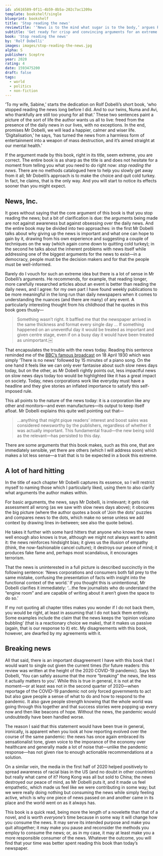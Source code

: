 ```yaml
---
id: a5616589-0f11-4b59-8b5a-202c7ac1209a
template: bookshelf/single
blueprint: bookshelf
title: 'Stop reading the news'
reviewtitle: '‘News is to the mind what sugar is to the body,’ argues Rolf Dobelli'
subtitle: 'Get ready for crisp and convincing arguments for an extreme solution to a real problem—our obsession with the news.'
book: 'Stop reading the news'
by: 'Rolf Dobelli'
images: images/stop-reading-the-news.jpg
alpha: S
publisher: Sceptre
year: 2020
rating: 4
date: 1593475200
draft: false
tags:
  - world
  - politics
  - non-fiction
---
```

‘To my wife, Sabine,’ starts the dedication on Rolf Dobelli’s short book, ‘who stopped reading the news long before I did. And to our twins, Numa and Avi, who thankfully are still too young for all that.’ These two sentences paint a picture of the sort of life the author wants us all to live: freed from the presence of the daily news in our lives, with no exceptions. In the end, promises Mr Dobelli, we will lead a happier, calmer and wiser life. ‘Digitalisation,’ he says, ‘has turned the news from a harmless form of entertainment into a weapon of mass destruction, and it’s aimed straight at our mental health.’

If the argument made by this book, right in its title, seem extreme, you are correct. The entire book is as sharp as the title is and does not hesitate for a moment from telling you what you need to do right now: *stop reading the news*. There are no methods catalogued here to help you slowly get away from it all; Mr Dobelli’s approach is to make the choice and quit cold turkey. In fact, he claims, that is the only way. And you will start to notice its effects sooner than you might expect.

## News, Inc.

It goes without saying that the core argument of this book is that you stop reading the news; but a bit of clarification is due: the arguments being made are not against awareness but against obsessing over the daily news. And the entire book may be divided into two approaches: in the first Mr Dobelli talks about why giving up the news is important and what one can hope to gain by it, drawing from his own experience and suggesting a couple of techniques on the way (which again come down to quitting cold turkey); in the second he talks about the inherent problems with news itself while addressing one of the biggest arguments for the news to exist—in a democracy, people must be the decision makers and for that the people must be well-informed.

Rarely do I vouch for such an extreme idea but there is a lot of sense in Mr Dobelli’s arguments. He recommends, for example, that reading longer, more carefully researched articles about an event is better than reading the daily news, and I agree: for my own part I have found weekly publications to be more meaningful in the long run than daily newspapers when it comes to understanding the nuances (and there are many) of any event. A particularly interesting thought from his childhood that he quotes in this book goes thusly—

> Something wasn’t right. It baffled me that the newspaper arrived in the same thickness and format every single day ... If something happened on an uneventful day it would be treated as important and given centre stage, even if on a busy day it would have been treated as unimportant.￼

That encapsulates the trouble with the news today. Reading this sentence reminded me of the [BBC’s famous broadcast](https://www.bbc.com/news/entertainment-arts-39633603) on 18 April 1930 which was simply ‘There is no news’ followed by 15 minutes of a piano song. On the one hand it feels like we can only ever fantasise about such slow news days today, but on the other, as Mr Dobelli rightly points out, less impactful news on slow news days today too would be highlighted like it has a great impact on society. Today, news corporations work like everyday must have a headline and they give stories an inflated importance to satisfy this self-imposed rule.

This all points to the nature of the news today: it is a corporation like any other and monitors—and even manufactures—its output to keep itself afloat. Mr Dobelli explains this quite well pointing out that—

> ...anything that might pique readers’ interest and boost sales was considered newsworthy by the publishers, regardless of whether it was actually important. This fundamental fraud—the new being sold as the relevant—has persisted to this day.

There are some arguments that this book makes, such as this one, that are immediately sensible, yet there are others (which I will address soon) which makes a lot less sense—a trait that is to be expected in a book this extreme.

## A lot of hard hitting

In the title of each chapter Mr Dobelli captures its essence, so I will restrict myself to naming those which I particularly liked, using them to also clarify what arguments the author makes within.

For basic arguments, the news, says Mr Dobelli, is irrelevant; it gets risk assessment all wrong (as we saw with slow news days above); it obscures the big picture (where the author quotes a book of 'Join the dots' puzzles and compares news to the dots, which make no sense unless we add context by drawing lines in-between; see also the quote below).

He takes it further with some hard hitters that anyone who knows the news well enough also knows is true, although we might not always want to admit it: the news reinforces hindsight bias; it gives us the illusion of empathy (think, the now-fashionable cancel culture); it destroys our peace of mind; it produces fake fame and, perhaps most scandalous, it encourages terrorism.

That the news is uninterested in a full picture is described succinctly in the following sentence: ‘News corporations and consumers both fall prey to the same mistake, confusing the presentation of facts with insight into the functional context of the world.’ If you thought this is unintentional, Mr Dobelli clarifies it immediately: ‘...the few journalists who do understand the “engine room” and are capable of writing about it aren’t given the space to do so.’

If my not quoting all chapter titles makes you wonder if I do not back them, you would be right, at least in assuming that I do not back them entirely. Some examples include the claim that the news keeps the ‘opinion volcano bubbling’ (that is a reactionary choice we make), that it makes us passive (again, that is our response to it) etc. My disagreements with this book, however, are dwarfed by my agreements with it.

## Breaking news

All that said, there is an important disagreement I have with this book that I would want to single out given the current times (for future readers: this review was written at the height of the 2020 COVID-19 pandemic). Says Mr Dobelli, ‘You can safely assume that the more “breaking” the news, the less it actually matters to you’. While this is true in general, it is not at the moment—or at least was not in the second quarter of 2020—when reportage of the COVID-19 pandemic not only forced governments to act but also gave people a sense of what to do and how to respond to the pandemic. It also gave people strength knowing that the whole world was going through this together and that success stories were popping up every now and then like beacons of hope. Without the news, the pandemic would undoubtedly have been handled worse.

The reason I said that this statement would have been true in general, ironically, is apparent when you look at how reporting evolved over the course of the same pandemic: the news has once again embraced its sensationalist tone, given voice to the imporance of the economy over healthcare and generally made a lot of noise that—unlike the pandemic response—has not given rise to enough actionable recommendations at a solution.

On a similar vein, the media in the first half of 2020 helped positively to spread awareness of racial bias in the US (and no doubt in other countries) but really what came of it? Hong Kong was all but sold to China; the news destroyed our peace of mind, as Mr Dobelli puts it, and it made us feel empathetic, which made us feel like we were contributing in some way; but we were really doing nothing but consuming the news while simply feeling active, which is why one piece of news passed on and another came in its place and the world went on as it always has.

This book is a quick read, being more the length of a novelette than that of a novel, and is worth *everyone’s* time because in some way it will change how you consume the news. It may serve its intended purpose and make you quit altogether; it may make you pause and reconsider the methods you employ to consume the news; or, as in my case, it may at least make you a more responsible consumer of the news. Whatever the outcome, you will find that your time was better spent reading this book than today’s newspaper.
